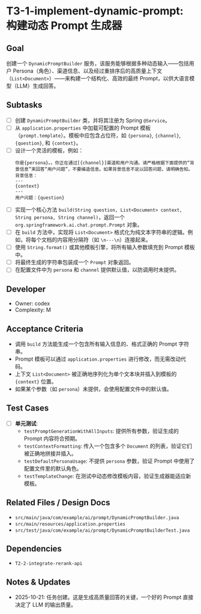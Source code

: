 # T3-1-implement-dynamic-prompt: 构建动态 Prompt 生成器

## Goal
创建一个 `DynamicPromptBuilder` 服务，该服务能够根据多种动态输入——包括用户 Persona（角色）、渠道信息、以及经过重排序后的高质量上下文（`List<Document>`）——来构建一个结构化、高效的最终 Prompt，以供大语言模型（LLM）生成回答。

## Subtasks
- [ ] 创建 `DynamicPromptBuilder` 类，并将其注册为 Spring `@Service`。
- [ ] 从 `application.properties` 中加载可配置的 Prompt 模板（`prompt.template`）。模板中应包含占位符，如 `{persona}`, `{channel}`, `{question}`, 和 `{context}`。
- [ ] 设计一个灵活的模板，例如：
    ```
    你是{persona}。。你正在通过[{channel}]渠道和用户沟通。请严格根据下面提供的“背景信息”来回答“用户问题”，不要编造信息。如果背景信息不足以回答问题，请明确告知。
    背景信息：
    ---
    {context}
    ---
    用户问题：{question}
    ```
- [ ] 实现一个核心方法 `build(String question, List<Document> context, String persona, String channel)`，返回一个 `org.springframework.ai.chat.prompt.Prompt` 对象。
- [ ] 在 `build` 方法中，实现将 `List<Document>` 格式化为纯文本字符串的逻辑。例如，将每个文档的内容用分隔符（如 `\n---\n`）连接起来。
- [ ] 使用 `String.format()` 或其他模板引擎，将所有输入参数填充到 Prompt 模板中。
- [ ] 将最终生成的字符串包装成一个 `Prompt` 对象返回。
- [ ] 在配置文件中为 `persona` 和 `channel` 提供默认值，以防调用时未提供。

## Developer
- Owner: codex
- Complexity: M

## Acceptance Criteria
- 调用 `build` 方法能生成一个包含所有输入信息的、格式正确的 Prompt 字符串。
- Prompt 模板可以通过 `application.properties` 进行修改，而无需改动代码。
- 上下文 `List<Document>` 被正确地序列化为单个文本块并插入到模板的 `{context}` 位置。
- 如果某个参数（如 `persona`）未提供，会使用配置文件中的默认值。

## Test Cases
- [ ] **单元测试**:
    - `testPromptGenerationWithAllInputs`: 提供所有参数，验证生成的 Prompt 内容符合预期。
    - `testContextFormatting`: 传入一个包含多个 `Document` 的列表，验证它们被正确地拼接并插入。
    - `testDefaultPersonaUsage`: 不提供 `persona` 参数，验证 Prompt 中使用了配置文件里的默认角色。
    - `testTemplateChange`: 在测试中动态修改模板内容，验证生成器能适应新模板。

## Related Files / Design Docs
- `src/main/java/com/example/ai/prompt/DynamicPromptBuilder.java`
- `src/main/resources/application.properties`
- `src/test/java/com/example/ai/prompt/DynamicPromptBuilderTest.java`

## Dependencies
- `T2-2-integrate-rerank-api`

## Notes & Updates
- 2025-10-21: 任务创建。这是生成高质量回答的关键，一个好的 Prompt 直接决定了 LLM 的输出质量。